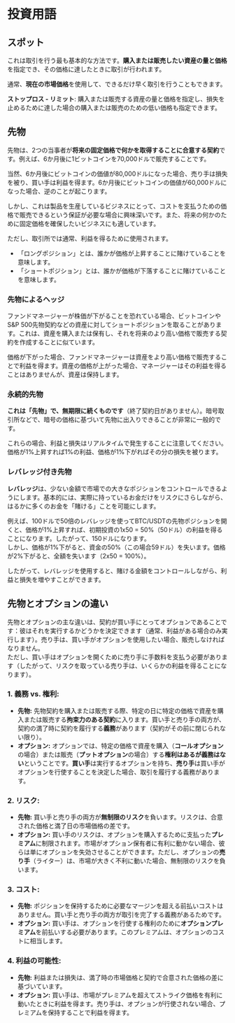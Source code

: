 # 投資用語

## スポット

これは取引を行う最も基本的な方法です。**購入または販売したい資産の量と価格**を指定でき、その価格に達したときに取引が行われます。

通常、**現在の市場価格**を使用して、できるだけ早く取引を行うこともできます。

**ストップロス - リミット**: 購入または販売する資産の量と価格を指定し、損失を止めるために達した場合の購入または販売のための低い価格も指定できます。

## 先物

先物は、2つの当事者が**将来の固定価格で何かを取得することに合意する契約**です。例えば、6か月後に1ビットコインを70,000ドルで販売することです。

当然、6か月後にビットコインの価値が80,000ドルになった場合、売り手は損失を被り、買い手は利益を得ます。6か月後にビットコインの価値が60,000ドルになった場合、逆のことが起こります。

しかし、これは製品を生産しているビジネスにとって、コストを支払うための価格で販売できるという保証が必要な場合に興味深いです。また、将来の何かのために固定価格を確保したいビジネスにも適しています。

ただし、取引所では通常、利益を得るために使用されます。

* 「ロングポジション」とは、誰かが価格が上昇することに賭けていることを意味します。
* 「ショートポジション」とは、誰かが価格が下落することに賭けていることを意味します。

### 先物によるヘッジ <a href="#mntl-sc-block_7-0" id="mntl-sc-block_7-0"></a>

ファンドマネージャーが株価が下がることを恐れている場合、ビットコインやS&P 500先物契約などの資産に対してショートポジションを取ることがあります。これは、資産を購入または保有し、それを将来のより高い価格で販売する契約を作成することに似ています。

価格が下がった場合、ファンドマネージャーは資産をより高い価格で販売することで利益を得ます。資産の価格が上がった場合、マネージャーはその利益を得ることはありませんが、資産は保持します。

### 永続的先物

**これは「先物」で、無期限に続くものです**（終了契約日がありません）。暗号取引所などで、暗号の価格に基づいて先物に出入りできることが非常に一般的です。

これらの場合、利益と損失はリアルタイムで発生することに注意してください。価格が1%上昇すれば1%の利益、価格が1%下がればその分の損失を被ります。

### レバレッジ付き先物

**レバレッジ**は、少ない金額で市場での大きなポジションをコントロールできるようにします。基本的には、実際に持っているお金だけをリスクにさらしながら、はるかに多くのお金を「賭ける」ことを可能にします。

例えば、100ドルで50倍のレバレッジを使ってBTC/USDTの先物ポジションを開くと、価格が1%上昇すれば、初期投資の1x50 = 50%（50ドル）の利益を得ることになります。したがって、150ドルになります。\
しかし、価格が1%下がると、資金の50%（この場合59ドル）を失います。価格が2%下がると、全額を失います（2x50 = 100%）。

したがって、レバレッジを使用すると、賭ける金額をコントロールしながら、利益と損失を増やすことができます。

## 先物とオプションの違い

先物とオプションの主な違いは、契約が買い手にとってオプションであることです：彼はそれを実行するかどうかを決定できます（通常、利益がある場合のみ実行します）。売り手は、買い手がオプションを使用したい場合、販売しなければなりません。\
ただし、買い手はオプションを開くために売り手に手数料を支払う必要があります（したがって、リスクを取っている売り手は、いくらかの利益を得ることになります）。

### 1. **義務 vs. 権利:**

* **先物:** 先物契約を購入または販売する際、特定の日に特定の価格で資産を購入または販売する**拘束力のある契約**に入ります。買い手と売り手の両方が、契約の満了時に契約を履行する**義務**があります（契約がその前に閉じられない限り）。
* **オプション:** オプションでは、特定の価格で資産を購入（**コールオプション**の場合）または販売（**プットオプション**の場合）する**権利はあるが義務はない**ということです。**買い手**は実行するオプションを持ち、**売り手**は買い手がオプションを行使することを決定した場合、取引を履行する義務があります。

### 2. **リスク:**

* **先物:** 買い手と売り手の両方が**無制限のリスク**を負います。リスクは、合意された価格と満了日の市場価格の差です。
* **オプション:** 買い手のリスクは、オプションを購入するために支払った**プレミアム**に制限されます。市場がオプション保有者に有利に動かない場合、彼らは単にオプションを失効させることができます。ただし、オプションの**売り手**（ライター）は、市場が大きく不利に動いた場合、無制限のリスクを負います。

### 3. **コスト:**

* **先物:** ポジションを保持するために必要なマージンを超える前払いコストはありません。買い手と売り手の両方が取引を完了する義務があるためです。
* **オプション:** 買い手は、オプションを行使する権利のために**オプションプレミアム**を前払いする必要があります。このプレミアムは、オプションのコストに相当します。

### 4. **利益の可能性:**

* **先物:** 利益または損失は、満了時の市場価格と契約で合意された価格の差に基づいています。
* **オプション:** 買い手は、市場がプレミアムを超えてストライク価格を有利に動いたときに利益を得ます。売り手は、オプションが行使されない場合、プレミアムを保持することで利益を得ます。
